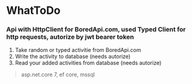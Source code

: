 # WhatToDo
### Api with HttpClient for BoredApi.com, used Typed Client for http requests, autorize by jwt bearer token
1) Take random or typed activitie from BoredApi.com
2) Write the activity to database (needs autorize)
3) Read your added activities from database (needs autorize)

> asp.net.core 7, ef core, mssql
